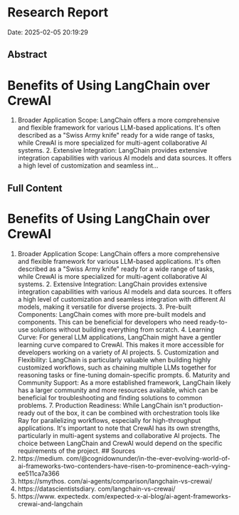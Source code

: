 # Research Report

Date: 2025-02-05 20:19:29

## Abstract

# Benefits of Using LangChain over CrewAI

1. Broader Application Scope:
LangChain offers a more comprehensive and flexible framework for various LLM-based applications. It's often described as a "Swiss Army knife" ready for a wide range of tasks, while CrewAI is more specialized for multi-agent collaborative AI systems. 2. Extensive Integration:
LangChain provides extensive integration capabilities with various AI models and data sources. It offers a high level of customization and seamless int...

## Full Content

# Benefits of Using LangChain over CrewAI

1. Broader Application Scope:
LangChain offers a more comprehensive and flexible framework for various LLM-based applications. It's often described as a "Swiss Army knife" ready for a wide range of tasks, while CrewAI is more specialized for multi-agent collaborative AI systems. 2. Extensive Integration:
LangChain provides extensive integration capabilities with various AI models and data sources. It offers a high level of customization and seamless integration with different AI models, making it versatile for diverse projects. 3. Pre-built Components:
LangChain comes with more pre-built models and components. This can be beneficial for developers who need ready-to-use solutions without building everything from scratch. 4. Learning Curve:
For general LLM applications, LangChain might have a gentler learning curve compared to CrewAI. This makes it more accessible for developers working on a variety of AI projects. 5. Customization and Flexibility:
LangChain is particularly valuable when building highly customized workflows, such as chaining multiple LLMs together for reasoning tasks or fine-tuning domain-specific prompts. 6. Maturity and Community Support:
As a more established framework, LangChain likely has a larger community and more resources available, which can be beneficial for troubleshooting and finding solutions to common problems. 7. Production Readiness:
While LangChain isn't production-ready out of the box, it can be combined with orchestration tools like Ray for parallelizing workflows, especially for high-throughput applications. It's important to note that CrewAI has its own strengths, particularly in multi-agent systems and collaborative AI projects. The choice between LangChain and CrewAI would depend on the specific requirements of the project. ## Sources
1. https://medium. com/@cognidownunder/in-the-ever-evolving-world-of-ai-frameworks-two-contenders-have-risen-to-prominence-each-vying-ee511ca7a366
2. https://smythos. com/ai-agents/comparison/langchain-vs-crewai/
3. https://datascientistsdiary. com/langchain-vs-crewai/
4. https://www. expectedx. com/expected-x-ai-blog/ai-agent-frameworks-crewai-and-langchain
